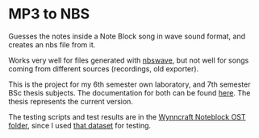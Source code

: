 # MP3 to NBS
Guesses the notes inside a Note Block song in wave sound format, and creates an nbs file from it.

Works very well for files generated with [nbswave](https://github.com/OpenNBS/nbswave), but not well for songs coming from different sources (recordings, old exporter).

This is the project for my 6th semester own laboratory, and 7th semester BSc thesis subjects. The documentation for both can be found [here](https://github.com/4321ba/mp3-to-nbs/tree/main/documentation). The thesis represents the current version.

The testing scripts and test results are in the [Wynncraft Noteblock OST folder](https://github.com/4321ba/mp3-to-nbs/tree/main/Wynncraft_Noteblock_OST), since I used [that dataset](https://github.com/4321ba/Wynncraft_Noteblock_OST) for testing.